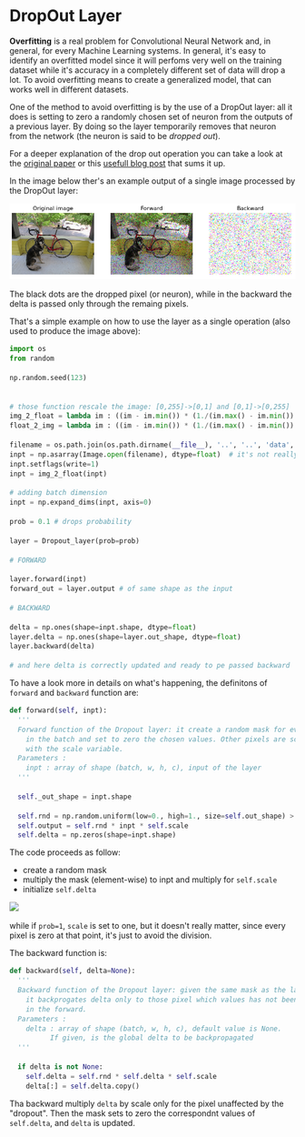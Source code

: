 # DropOut Layer

**Overfitting** is a real problem for Convolutional Neural Network and, in general, for every Machine Learning systems. In general, it's easy to identify an overfitted model since it will perfoms very well on the training dataset while it's accuracy in a completely different set of data will drop a lot.
To avoid overfitting means to create a generalized model, that can works well in different datasets.

One of the method to avoid overfitting is by the use of a DropOut layer: all it does is setting to zero a randomly chosen set of neuron from the outputs of a previous layer. By doing so the layer temporarily removes that neuron from the network (the neuron is said to be *dropped out*).

For a deeper explanation of the drop out operation you can take a look at the [original paper](http://jmlr.org/papers/volume15/srivastava14a/srivastava14a.pdf)   or this [usefull blog post](https://machinelearningmastery.com/dropout-for-regularizing-deep-neural-networks/) that sums it up.

In the image below ther's an example output of a single image processed by the DropOut layer:

![The image show the input image and the outputs of the forward function and backward function(given a random delta) of a DropOut layer with drops probability of 10%](../images/dropout_prob10.png)

The black dots are the dropped pixel (or neuron), while in the backward the delta is passed only through the remaing pixels.

That's a simple example on how to use the layer as a single operation (also used to produce the image above):

```python
import os
from random

np.random.seed(123)


# those function rescale the image: [0,255]->[0,1] and [0,1]->[0,255]
img_2_float = lambda im : ((im - im.min()) * (1./(im.max() - im.min()) * 1.)).astype(float)
float_2_img = lambda im : ((im - im.min()) * (1./(im.max() - im.min()) * 255.)).astype(np.uint8)

filename = os.path.join(os.path.dirname(__file__), '..', '..', 'data', 'dog.jpg')
inpt = np.asarray(Image.open(filename), dtype=float)  # it's not really meaningfull on a random image
inpt.setflags(write=1)
inpt = img_2_float(inpt)

# adding batch dimension
inpt = np.expand_dims(inpt, axis=0)

prob = 0.1 # drops probability

layer = Dropout_layer(prob=prob)

# FORWARD

layer.forward(inpt)
forward_out = layer.output # of same shape as the input

# BACKWARD

delta = np.ones(shape=inpt.shape, dtype=float)
layer.delta = np.ones(shape=layer.out_shape, dtype=float)
layer.backward(delta)

# and here delta is correctly updated and ready to pe passed backward
```

To have a look more in details on what's happening, the definitons of `forward` and `backward` function are:

```python
def forward(self, inpt):
  '''
  Forward function of the Dropout layer: it create a random mask for every input
    in the batch and set to zero the chosen values. Other pixels are scaled
    with the scale variable.
  Parameters :
    inpt : array of shape (batch, w, h, c), input of the layer
  '''

  self._out_shape = inpt.shape

  self.rnd = np.random.uniform(low=0., high=1., size=self.out_shape) > self.probability
  self.output = self.rnd * inpt * self.scale
  self.delta = np.zeros(shape=inpt.shape)
```

The code proceeds as follow:
  * create a random mask
  * multiply the mask (element-wise) to inpt and multiply for `self.scale`
  * initialize `self.delta`

![](https://latex.codecogs.com/gif.latex?scale&space;=&space;\frac{1}{1-prob})

while if `prob=1`, `scale` is set to one, but it doesn't really matter, since every pixel is zero at that point, it's just to avoid the division.

The backward function is:

```python
def backward(self, delta=None):
  '''
  Backward function of the Dropout layer: given the same mask as the layer
    it backprogates delta only to those pixel which values has not been set to zero
    in the forward.
  Parameters :
    delta : array of shape (batch, w, h, c), default value is None.
          If given, is the global delta to be backpropagated
  '''

  if delta is not None:
    self.delta = self.rnd * self.delta * self.scale
    delta[:] = self.delta.copy()
```

Tha backward multiply `delta` by scale only for the pixel unaffected by the "dropout".
Then the mask sets to zero the correspondnt values of `self.delta`, and `delta` is updated.
